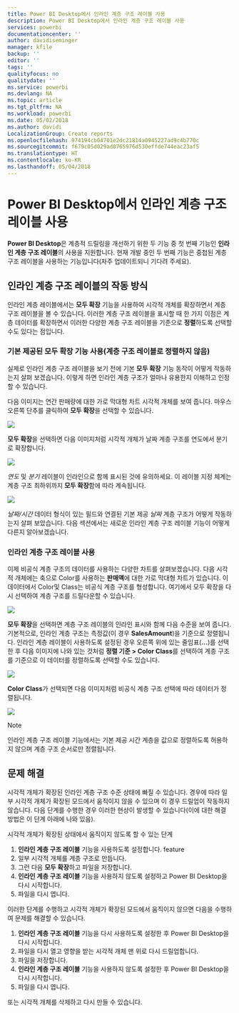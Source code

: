 ```yaml
---
title: Power BI Desktop에서 인라인 계층 구조 레이블 사용
description: Power BI Desktop에서 인라인 계층 구조 레이블 사용
services: powerbi
documentationcenter: ''
author: davidiseminger
manager: kfile
backup: ''
editor: ''
tags: ''
qualityfocus: no
qualitydate: ''
ms.service: powerbi
ms.devlang: NA
ms.topic: article
ms.tgt_pltfrm: NA
ms.workload: powerbi
ms.date: 05/02/2018
ms.author: davidi
LocalizationGroup: Create reports
ms.openlocfilehash: 974194cb04701e2dc21814a0945227ad9c4b770c
ms.sourcegitcommit: f679c05d029ad0765976d530effde744eac23af5
ms.translationtype: HT
ms.contentlocale: ko-KR
ms.lasthandoff: 05/04/2018
---
```

# <a name="use-inline-hierarchy-labels-in-power-bi-desktop"></a>Power BI Desktop에서 인라인 계층 구조 레이블 사용
**Power BI Desktop**은 계층적 드릴링을 개선하기 위한 두 기능 중 첫 번째 기능인 **인라인 계층 구조 레이블**의 사용을 지원합니다. 현재 개발 중인 두 번째 기능은 중첩된 계층 구조 레이블을 사용하는 기능입니다(자주 업데이트되니 기다려 주세요).   

## <a name="how-inline-hierarchy-labels-work"></a>인라인 계층 구조 레이블의 작동 방식
인라인 계층 레이블에서는 **모두 확장** 기능을 사용하여 시각적 개체를 확장하면서 계층 구조 레이블을 볼 수 있습니다. 이러한 계층 구조 레이블을 표시할 때 한 가지 이점은 계층 데이터를 확장하면서 이러한 다양한 계층 구조 레이블을 기준으로 **정렬**하도록 선택할 수도 있다는 점입니다.

### <a name="using-the-built-in-expand-all-feature-without-sorting-by-hierarchy-labels"></a>기본 제공된 모두 확장 기능 사용(계층 구조 레이블로 정렬하지 않음)
실제로 인라인 계층 구조 레이블을 보기 전에 기본 **모두 확장** 기능 동작이 어떻게 작동하는지 살펴 보겠습니다. 이렇게 하면 인라인 계층 구조가 얼마나 유용한지 이해하고 인정할 수 있습니다.

다음 이미지는 연간 판매량에 대한 가로 막대형 차트 시각적 개체를 보여 줍니다. 마우스 오른쪽 단추를 클릭하여 **모두 확장**을 선택할 수 있습니다.

![](media/desktop-inline-hierarchy-labels/inlinehierarchy_4.png)

**모두 확장**을 선택하면 다음 이미지처럼 시각적 개체가 날짜 계층 구조를 연도에서 분기로 확장합니다.

![](media/desktop-inline-hierarchy-labels/inlinehierarchy_5.png)

*연도* 및 *분기* 레이블이 인라인으로 함께 표시된 것에 유의하세요. 이 레이블 지정 체계는 계층 구조 최하위까지 **모두 확장**함에 따라 계속됩니다.

![](media/desktop-inline-hierarchy-labels/inlinehierarchy_6.png)

*날짜/시간* 데이터 형식이 있는 필드와 연결된 기본 제공 *날짜* 계층 구조가 어떻게 작동하는지 살펴 보았습니다. 다음 섹션에서는 새로운 인라인 계층 구조 레이블 기능이 어떻게 다른지 알아보겠습니다.

### <a name="using-inline-hierarchy-labels"></a>인라인 계층 구조 레이블 사용
이제 비공식 계층 구조의 데이터를 사용하는 다양한 차트를 살펴보겠습니다. 다음 시각적 개체에는 축으로 Color를 사용하는 **판매액**에 대한 가로 막대형 차트가 있습니다. 이 데이터에서 Color및 Class는 비공식 계층 구조를 형성합니다.  여기에서 모두 확장을 다시 선택하여 계층 구조를 드릴다운할 수 있습니다.

![](media/desktop-inline-hierarchy-labels/inlinehierarchy_7.png)

**모두 확장**을 선택하면 계층 구조 레이블의 인라인 표시와 함께 다음 수준을 보여 줍니다. 기본적으로, 인라인 계층 구조는 측정값(이 경우 **SalesAmount**)을 기준으로 정렬됩니다. 인라인 계층 레이블이 사용하도록 설정된 경우 오른쪽 위에 있는 줄임표(**...**)를 선택한 후 다음 이미지에 나와 있는 것처럼 **정렬 기준 > Color Class**를 선택하여 계층 구조를 기준으로 이 데이터를 정렬하도록 선택할 수도 있습니다.

![](media/desktop-inline-hierarchy-labels/inlinehierarchy_8.png)

**Color Class**가 선택되면 다음 이미지처럼 비공식 계층 구조 선택에 따라 데이터가 정렬됩니다.

![](media/desktop-inline-hierarchy-labels/inlinehierarchy_9.png)

> [!NOTE]
> 인라인 계층 구조 레이블 기능에서는 기본 제공 시간 계층을 값으로 정렬하도록 허용하지 않으며 계층 구조 순서로만 정렬됩니다.
> 
> 

## <a name="troubleshooting"></a>문제 해결
시각적 개체가 확장된 인라인 계층 구조 수준 상태에 빠질 수 있습니다. 경우에 따라 일부 시각적 개체가 확장된 모드에서 움직이지 않을 수 있으며 이 경우 드릴업이 작동하지 않습니다. 다음 단계를 수행한 경우 이러한 현상이 발생할 수 있습니다(이에 대한 해결 방법은 이 단계 아래에 나와 있음).

시각적 개체가 확장된 상태에서 움직이지 않도록 할 수 있는 단계

1. **인라인 계층 구조 레이블** 기능을 사용하도록 설정합니다. feature
2. 일부 시각적 개체를 계층 구조로 만듭니다.
3. 그런 다음 **모두 확장**하고 파일을 저장합니다.
4. **인라인 계층 구조 레이블** 기능을 사용하지 않도록 설정하고 Power BI Desktop을 다시 시작합니다.
5. 파일을 다시 엽니다.

이러한 단계를 수행하고 시각적 개체가 확장된 모드에서 움직이지 않으면 다음을 수행하여 문제를 해결할 수 있습니다.

1. **인라인 계층 구조 레이블** 기능을 다시 사용하도록 설정한 후 Power BI Desktop을 다시 시작합니다.
2. 파일을 다시 열고 영향을 받는 시각적 개체 맨 위로 다시 드릴업합니다.
3. 파일을 저장합니다.
4. **인라인 계층 구조 레이블** 기능을 사용하지 않도록 설정한 후 Power BI Desktop을 다시 시작합니다.
5. 파일을 다시 엽니다.

또는 시각적 개체를 삭제하고 다시 만들 수 있습니다.

